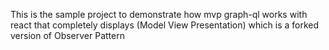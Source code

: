 

This is the sample project to demonstrate how mvp graph-ql works with react that completely displays (Model View Presentation) which is a forked version of Observer Pattern
